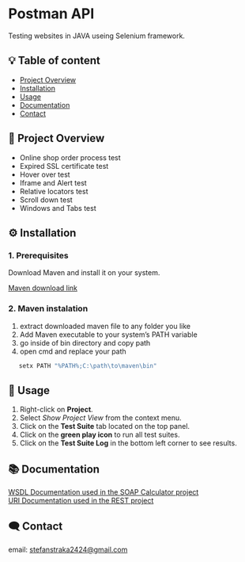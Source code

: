 
# Postman API

Testing websites in JAVA useing Selenium framework.





## :bulb: Table of content
- [Project Overview](#-project-overview)
- [Installation](#️-installation)
- [Usage](#-usage)
- [Documentation](#-documentation)
- [Contact](#️-contact)
## 📖 Project Overview

- Online shop order process test
- Expired SSL certificate test
- Hover over test
- Iframe and Alert test
- Relative locators test
- Scroll down test
- Windows and Tabs test

## ⚙️ Installation
### 1. Prerequisites
Download Maven and install it on your system.  

[Maven download link](https://maven.apache.org/download.cgi) 
### 2. Maven instalation
1. extract downloaded maven file to any folder you like
2. Add Maven executable to your system’s PATH variable
3. go inside of bin directory and copy path
4. open cmd and replace your path
```bash
   setx PATH "%PATH%;C:\path\to\maven\bin"
```
   
## 📝 Usage
1. Right-click on **Project**.
2. Select *Show Project View* from the context menu.
3. Click on the **Test Suite** tab located on the top panel.
4. Click on the **green play icon** to run all test suites.
5. Click on the **Test Suite Log** in the bottom left corner to see results.

## 📚 Documentation

[WSDL Documentation used in the SOAP Calculator project](http://www.dneonline.com/calculator.asmx?WSDL)<br>
[URI Documentation used in the REST project](https://reqres.in)

## 🗨️ Contact
email: stefanstraka2424@gmail.com
